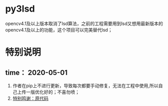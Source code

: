 # py3lsd
opencv4.1及以上版本取消了lsd算法，之前的工程需要用到lsd又想用最新版本的opencv4.1及以上的功能，这个项目可以完美替代lsd；
# 特别说明
## time： 2020-05-01
1. 作者在pip上不进行更新，导致每次都要手动修复，无法在工程中使用,所以自己上传一版优化好的；不喜勿喷；
2. [特别鸣谢：原代码](https://github.com/primetang/pylsd)

